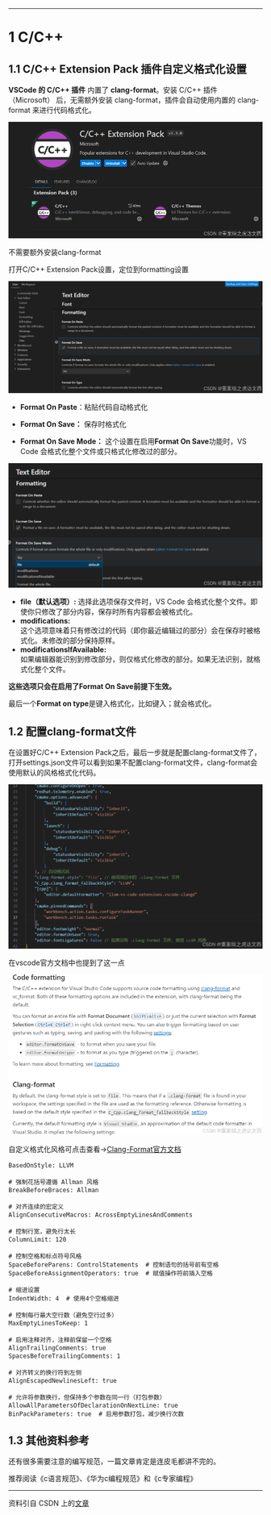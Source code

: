 ‍

---

# 1 C/C++

## 1.1 C/C++ Extension Pack 插件自定义格式化设置

**VSCode 的 C/C++ 插件** 内置了 **clang-format**。安装 C/C++ 插件（Microsoft） 后，无需额外安装 clang-format，插件会自动使用内置的 clang-format 来进行代码格式化。

![image](assets/image-20250526164146-ciq6u12.png)

不需要额外安装clang-format

打开C/C++ Extension Pack设置，定位到formatting设置

![image](assets/image-20250526164216-gpjl0zw.png)

- **Format On Paste**：粘贴代码自动格式化

- **Format On Save：** 保存时格式化

- **Format On Save Mode：** 这个设置在启用**Format On Save**功能时，VS Code 会格式化整个文件或只格式化修改过的部分。

![image](assets/image-20250526170100-xnu332s.png)

- **file（默认选项）:** 选择此选项保存文件时，VS Code 会格式化整个文件。即使你只修改了部分内容，保存时所有内容都会被格式化。
- **modifications:**   
  这个选项意味着只有修改过的代码（即你最近编辑过的部分）会在保存时被格式化。未修改的部分保持原样。
- **modificationsIfAvailable:**   
  如果编辑器能识别到修改部分，则仅格式化修改的部分。如果无法识别，就格式化整个文件。

**这些选项只会在启用了Format On Save前提下生效。**

最后一个**Format on type**是键入格式化，比如键入；就会格式化。

## 1.2 配置clang-format文件

在设置好C/C++ Extension Pack之后，最后一步就是配置clang-format文件了，打开settings.json文件可以看到如果不配置clang-format文件，clang-format会使用默认的风格格式化代码。

![image](assets/image-20250526170647-6i7dtg5.png)

在vscode官方文档中也提到了这一点

![image](assets/image-20250526170701-mpc0j5u.png)

自定义格式化风格可点击查看→[Clang-Format官方文档](https://clang.llvm.org/docs/ClangFormatStyleOptions.html "Clang-Format官方文档")

```plaintext
BasedOnStyle: LLVM
 
# 强制花括号遵循 Allman 风格
BreakBeforeBraces: Allman
 
# 对齐连续的宏定义
AlignConsecutiveMacros: AcrossEmptyLinesAndComments
 
# 控制行宽，避免行太长
ColumnLimit: 120
 
# 控制空格和标点符号风格
SpaceBeforeParens: ControlStatements  # 控制语句的括号前有空格
SpaceBeforeAssignmentOperators: true  # 赋值操作符前插入空格
 
# 缩进设置
IndentWidth: 4  # 使用4个空格缩进
 
# 控制每行最大空行数（避免空行过多）
MaxEmptyLinesToKeep: 1
 
# 启用注释对齐，注释前保留一个空格
AlignTrailingComments: true  
SpacesBeforeTrailingComments: 1  
 
# 对齐转义的换行符到左侧
AlignEscapedNewlinesLeft: true
 
# 允许将参数换行，但保持多个参数在同一行（打包参数）
AllowAllParametersOfDeclarationOnNextLine: true
BinPackParameters: true  # 启用参数打包，减少换行次数
```

## 1.3 其他资料参考

还有很多需要注意的编写规范，一篇文章肯定是连皮毛都讲不完的。

推荐阅读《c语言规范》、《华为c编程规范》和《c专家编程》

---

资料引自 CSDN 上的[文章](https://blog.csdn.net/weixin_55881133/article/details/142289410?fromshare=blogdetail&amp;sharetype=blogdetail&amp;sharerId=142289410&amp;sharerefer=PC&amp;sharesource=T_DOGE&amp;sharefrom=from_link)

‍
